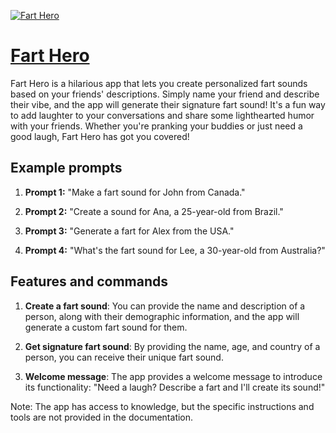 [![Fart Hero](https://files.oaiusercontent.com/file-ZKclUNHoouETA8P3PKW9L0W5?se=2123-10-17T12%3A40%3A28Z&sp=r&sv=2021-08-06&sr=b&rscc=max-age%3D31536000%2C%20immutable&rscd=attachment%3B%20filename%3Dec846e3f-7fe4-4902-8d2a-ed1822165666.png&sig=sJ%2B2zBbH3cNRohIXduIetIHmeSaTpvLf4rFvXlzBA3w%3D)](https://chat.openai.com/g/g-IDXGJ9gLk-fart-hero)

# [Fart Hero](https://chat.openai.com/g/g-IDXGJ9gLk-fart-hero)

Fart Hero is a hilarious app that lets you create personalized fart sounds based on your friends' descriptions. Simply name your friend and describe their vibe, and the app will generate their signature fart sound! It's a fun way to add laughter to your conversations and share some lighthearted humor with your friends. Whether you're pranking your buddies or just need a good laugh, Fart Hero has got you covered!

## Example prompts

1. **Prompt 1:** "Make a fart sound for John from Canada."

2. **Prompt 2:** "Create a sound for Ana, a 25-year-old from Brazil."

3. **Prompt 3:** "Generate a fart for Alex from the USA."

4. **Prompt 4:** "What's the fart sound for Lee, a 30-year-old from Australia?"

## Features and commands

1. **Create a fart sound**: You can provide the name and description of a person, along with their demographic information, and the app will generate a custom fart sound for them.

2. **Get signature fart sound**: By providing the name, age, and country of a person, you can receive their unique fart sound.

3. **Welcome message**: The app provides a welcome message to introduce its functionality: "Need a laugh? Describe a fart and I'll create its sound!"

Note: The app has access to knowledge, but the specific instructions and tools are not provided in the documentation.